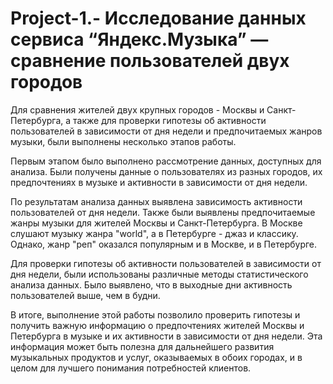 # Project-1.- Исследование данных сервиса “Яндекс.Музыка” — сравнение пользователей двух городов
Для сравнения жителей двух крупных городов - Москвы и Санкт-Петербурга, а также для проверки гипотезы об активности пользователей в зависимости от дня недели и предпочитаемых жанров музыки, были выполнены несколько этапов работы.

Первым этапом было выполнено рассмотрение данных, доступных для анализа. Были получены данные о пользователях из разных городов, их предпочтениях в музыке и активности в зависимости от дня недели.

По результатам анализа данных выявлена зависимость активности пользователей от дня недели. Также были выявлены предпочитаемые жанры музыки для жителей Москвы и Санкт-Петербурга. В Москве слушают музыку жанра "world", а в Петербурге - джаз и классику. Однако, жанр "реп" оказался популярным и в Москве, и в Петербурге.

Для проверки гипотезы об активности пользователей в зависимости от дня недели, были использованы различные методы статистического анализа данных. Было выявлено, что в выходные дни активность пользователей выше, чем в будни.

В итоге, выполнение этой работы позволило проверить гипотезы и получить важную информацию о предпочтениях жителей Москвы и Петербурга в музыке и их активности в зависимости от дня недели. Эта информация может быть полезна для дальнейшего развития музыкальных продуктов и услуг, оказываемых в обоих городах, и в целом для лучшего понимания потребностей клиентов.


